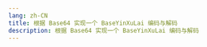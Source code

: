 ```yaml
---
lang: zh-CN
title: 根据 Base64 实现一个 BaseYinXuLai 编码与解码
description: 根据 Base64 实现一个 BaseYinXuLai 编码与解码
---
```


<browser-desktop />

